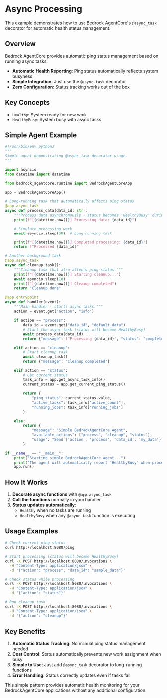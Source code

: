 # Async Processing

This example demonstrates how to use Bedrock AgentCore's `@async_task` decorator for automatic health status management.

## Overview

Bedrock AgentCore provides automatic ping status management based on running async tasks:

- **Automatic Health Reporting**: Ping status automatically reflects system busyness
- **Simple Integration**: Just use the `@async_task` decorator
- **Zero Configuration**: Status tracking works out of the box

## Key Concepts

- `Healthy`: System ready for new work
- `HealthyBusy`: System busy with async tasks

## Simple Agent Example

```python
#!/usr/bin/env python3
"""
Simple agent demonstrating @async_task decorator usage.
"""

import asyncio
from datetime import datetime

from bedrock_agentcore.runtime import BedrockAgentCoreApp

app = BedrockAgentCoreApp()

# Long-running task that automatically affects ping status
@app.async_task
async def process_data(data_id: str):
    """Process data asynchronously - status becomes 'HealthyBusy' during execution."""
    print(f"[{datetime.now()}] Processing data: {data_id}")

    # Simulate processing work
    await asyncio.sleep(30)  # Long-running task

    print(f"[{datetime.now()}] Completed processing: {data_id}")
    return f"Processed {data_id}"

# Another background task
@app.async_task
async def cleanup_task():
    """Cleanup task that also affects ping status."""
    print(f"[{datetime.now()}] Starting cleanup...")
    await asyncio.sleep(10)
    print(f"[{datetime.now()}] Cleanup completed")
    return "Cleanup done"

@app.entrypoint
async def handler(event):
    """Main handler - starts async tasks."""
    action = event.get("action", "info")

    if action == "process":
        data_id = event.get("data_id", "default_data")
        # Start the async task (status will become HealthyBusy)
        await process_data(data_id)
        return {"message": f"Processing {data_id}", "status": "completed"}

    elif action == "cleanup":
        # Start cleanup task
        await cleanup_task()
        return {"message": "Cleanup completed"}

    elif action == "status":
        # Get current status
        task_info = app.get_async_task_info()
        current_status = app.get_current_ping_status()

        return {
            "ping_status": current_status.value,
            "active_tasks": task_info["active_count"],
            "running_jobs": task_info["running_jobs"]
        }

    else:
        return {
            "message": "Simple BedrockAgentCore Agent",
            "available_actions": ["process", "cleanup", "status"],
            "usage": "Send {'action': 'process', 'data_id': 'my_data'}"
        }

if __name__ == "__main__":
    print("Starting simple BedrockAgentCore agent...")
    print("The agent will automatically report 'HealthyBusy' when processing tasks")
    app.run()
```

## How It Works

1. **Decorate async functions** with `@app.async_task`
2. **Call the functions** normally in your handler
3. **Status updates automatically**:
   - `Healthy` when no tasks are running
   - `HealthyBusy` when any `@async_task` function is executing

## Usage Examples

```bash
# Check current ping status
curl http://localhost:8080/ping

# Start processing (status will become HealthyBusy)
curl -X POST http://localhost:8080/invocations \
  -H "Content-Type: application/json" \
  -d '{"action": "process", "data_id": "sample_data"}'

# Check status while processing
curl -X POST http://localhost:8080/invocations \
  -H "Content-Type: application/json" \
  -d '{"action": "status"}'

# Run cleanup task
curl -X POST http://localhost:8080/invocations \
  -H "Content-Type: application/json" \
  -d '{"action": "cleanup"}'
```

## Key Benefits

1. **Automatic Status Tracking**: No manual ping status management needed
2. **Cost Control**: Status automatically prevents new work assignment when busy
3. **Simple to Use**: Just add `@async_task` decorator to long-running functions
4. **Error Handling**: Status correctly updates even if tasks fail

This simple pattern provides automatic health monitoring for your BedrockAgentCore applications without any additional configuration.
